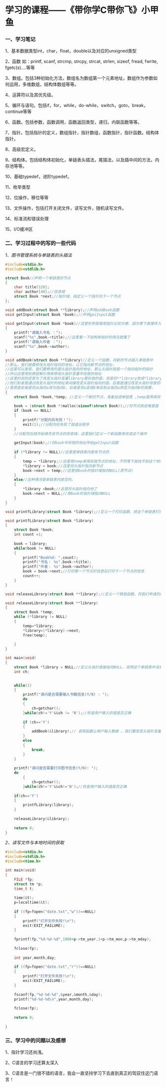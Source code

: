 # 学习的课程——《带你学C带你飞》小甲鱼

### 一、学习笔记

1、基本数据类型int，char，float，double以及对应的unsigned类型

2、函数 如：printf, scanf, strcmp, strcpy, strcat, strlen, sizeof, fread, fwrite, fgetc(s)....等等

3、数组。包括3种初始化方法，数组名为数组第一个元素地址，数组作为参数如何运用，多维数组，结构体数组等等。

4、运算符以及其优先级。

5、循环与语句。包括if，for，while，do-while，switch，goto，break，continue等等

6、函数。包括参数，函数调用，函数返回类型，递归，内联函数等等。

7、指针。包括指针的定义，数组指针，指针数组，函数指针，指针函数。结构体指针。

8、高级宏定义。

9、结构体。包括结构体初始化，单链表头插法，尾插法，以及插中间的方法，内存池等等。

10、基础typedef，进阶typedef。

11、枚举类型

12、位操作，移位等等

13、文件操作，包括打开关闭文件，读写文件，随机读写文件。

14、标准流和错误处理

15、I/O缓冲区

### 二、学习过程中的写的一些代码

*1、图书管理系统与单链表的头插法*

``` c
#include<stdio.h>
#include<stdlib.h>

struct Book//声明一个单链表的节点 
{
	char title[128];
	char author[40];//信息域 
	struct Book *next;//指针域，指定义一个指针向下一个节点 
};

void addBook(struct Book **library);//声明addBook函数 
void getInput(struct Book *book);//声明geiInput函数 

void getInput(struct Book *book)//这里形参直接用指针比较方便，因为等下直接传入book指针就能达到修改的目的了 
{
	printf("请输入书名 ：");
	scanf("%s",book->title);//这里看一下结构体指针的用法就懂了
	printf("请输入作者 ：");
	scanf("%s",book->author);
}

void addBook(struct Book **library)//定义一个函数，将新的节点插入单链表中 
//那么，我们就要修改头指针指向的地址，让它指向新节点的地址，
//这里可以发现，我们要修改的是头指针指向的地址，那么头指针就是一个指向指针的指针
//所以这里用到两层解引用来修改头指针变量中存放的地址 
//这里的目的还是为了改变头指针变量library里存放的值，但是将**library改成*library，然后下面&library改成library，虽然他们操作相同，效果类似，但改变的东西不同。 
//他们前者是通过改变头指针的地址来间接改变头指针指向的值，后者是通过改变头指针存放的地址来直接改变头指针指向的值
//意思是前者是将从指向a改为指向b，后者是将a变成b来达到从指向a转变为指向b的效果， 
{
	struct Book *book,*temp; //定义一个新的节点，准备加进单链表 ,temp是用来存放原来节点的地址的。 
	
	book = (struct Book *)malloc(sizeof(struct Book));//将节点放进堆里面 
	if (book == NULL)
	{
		printf("分配内存失败！");
		exit(1);//分配内存失败了就退出程序 
	}
	//分配完后就开始填充该节点的信息域，这里我们定义一个新函数来完成这个操作
	
	getInput(book);//将book中存放的地址传给getInput函数
	
	if (*library != NULL)//这里是单链表内是有节点的 
	{
		temp = *library;//这里用temp来保存就节点的地址，不然等下就找不到这个地址了
		*library = book;//这里将头指针指向新节点
		book->next = temp;//这里用book的指针域指向NULL(原节点) 
	} 
	else//这种情况是单链表内是空的。 
	{
		*library =book;//这里将头指针指向他了 
		book->next = NULL;//用book的指针域指向NULL 
	}
}

void printfLibrary(struct Book *library);//定义一个打印函数，把这个单链表打印出来 

void printfLibrary(struct Book *library)
{
	struct Book *book;
	int count =1;
	
	book = library;
	while(book != NULL)
	{
		printf("Book%d: ",count);
		printf("书名： %s",book->title);
		printf("作者： %s",book->author);
		book = book->next;//打印第一个节点的信息后打印下一个节点的信息 
		count++;
	}
}

void releaseLibrary(struct Book **library);//定义一个释放函数，将我们申请的内存释放掉

void releaseLibrary(struct Book **library)
{
	struct Book *temp;
	while (*library != NULL)
	{
		temp=*library;
		*library=(*library)->next;
		free(temp);
				
	}
} 

int main(void)
{
	struct Book *library = NULL;//定义头指针直接指向NULL，说明这个单链表中没有节点
	int ch;
	 

	while(1)
	{
		printf("请问是否需要输入书籍信息(Y/N) : ");
		do
		{
			ch=getchar();
		}while(ch!='Y'&&ch != 'N');//检查用户输入的值是否正确 
		
		if (ch=='Y')
		{
			addBook(&library);// 调用函数让用户输入数据 。我们要改变头指针变量library的值，才能达到我们想要的效果。但是这里为何这样操作请看22行到28行的注释。 
		}
		else
		{
			break;
		}
	}
	
	printf("请问是否需要打印图书信息(Y/N): ");
	do
		{
			ch=getchar();
		}while(ch!='Y'&&ch!='N');//检查用户输入的值是否正确 
		
	if(ch=='Y')
	{
		printfLibrary(library);
	}
		
	releaseLibrary(&library);
	
	return 0;
}
```

*2、读写文件与本地时间的获取*

```c
#include<stdio.h>
#include<stdlib.h>
#include<time.h>

int main(void)
{
	FILE *fp;
	struct tm *p;
	time_t t;
	
	time(&t);
	p=localtime(&t);
	
	if ((fp=fopen("date.txt","w"))==NULL)
	{
		printf("打开文件失败!\n");
		exit(EXIT_FAILURE);
	} 
	
	fprintf(fp,"%d-%d-%d",1900+p->tm_year,1+p->tm_mon,p->tm_mday);
	
	fclose(fp);
	
	int year,month,day;
	
	if ((fp=fopen("date.txt","r"))==NULL)
	{
		printf("打开文件失败!\n");
		exit(EXIT_FAILURE);
	}
	
	fscanf(fp,"%d-%d-%d",&year,&month,&day);
	printf("%d-%d-%d\n",year,month,day);
	
	fclose(fp);
	
	return 0;
	
} 
```

### 三、学习中的问题以及感想

1、指针学习还尚浅。

2、C语言的学习还算太深入

3、C语言是一门很不错的语言，我会一直坚持学习下去直到真正的驾驭住这门语言！

